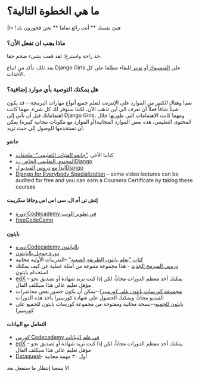 # ما هي الخطوة التالية؟

هنئ نفسك ** أنت رائع تماما ** نحن فخورون بك! <3

### ماذا يجب ان تفعل الأن؟

خذ راحة واسترخِ! لقد قمت بشيء ضخم حقا.

بعد ذلك، تأكد من اتباع Django Girls على [ الفيسبوك ](http://facebook.com/djangogirls) أو [ تويتر ](https://twitter.com/djangogirls) للبقاء مطلعا على كل الأحداث.

### هل يمكنك التوصية بأي موارد إضافية؟

نعم! وهناك *الكثير* من الموارد على الإنترنت لتعلم جميع أنواع مهارات البرمجة-- قد يكون شيئاً شاقاً فعلاً أن تعرف الى أين تذهب الآن، لكننا سنوفر لك كل شيء. مهما كانت اهتماماتك قبل أن تأتي إلى Django Girls، ومهما كانت الاهتمامات التي طورتها خلال المحتوى التعليمي، هذه بعض الموارد المجانية(أو الموارد مع مكونات مجانية كبيرة) يمكن أن تستخدمها للوصول إلى حيث تريد.

#### جانغو

- كتابنا الآخر، ["جانغو الفتيات التعليمي": ملحقات](https://tutorial-extensions.djangogirls.org/)
- [المحتوى التعليمي الخاص بDjango](https://docs.djangoproject.com/en/2.2/intro/tutorial01/)
- [ابدأ مع دروس الفيديو لDjango](http://www.gettingstartedwithdjango.com/)
- [Django for Everybody Specialization](https://www.coursera.org/specializations/django) – some video lectures can be audited for free and you can earn a Coursera Certificate by taking these courses

#### إتش تي أم ال، سي اس اس وجافا سكريبت

- [دورة Codecademy في تطوير الويب](https://www.codecademy.com/learn/paths/web-development)
- [freeCodeCamp](https://www.freecodecamp.org/)

#### بايثون

- [دورة Codecademy بالبايثون](https://www.codecademy.com/learn/learn-python)
- [دورة جوجل بالبايثون](https://developers.google.com/edu/python/)
- [كتاب "تعلم بايثون الطريقة الصعبة"](http://learnpythonthehardway.org/book/) –التدريبات الأولية مجانية
- [دروس المبرمج الجديد](http://newcoder.io/tutorials/) – هذا مجموعة متنوعة من أمثلة عملية عن كيف يمكنك استخدام بايثون
- [edX](https://www.edx.org/course?search_query=python) – يمكنك أخذ معظم الدورات مجاناً، لكن إذا كنت تريد شهادة أو تصديق نحو مؤهل تعليم عالي هذا سيكلف المال
- [مجموعة كورسات بايثون على كورسيرا](https://www.coursera.org/specializations/python)--يمكن أن يكون حضور بعض محاضرات الفيديو مجاناً، ويمكنك الحصول على شهادة كورسيرا بأخذ هذه الدورات
- [بايثون للجميع](https://www.py4e.com/)--نسخة مجانية ومفتوحة من مجموعة كورسات بايثون للجميع على كورسيرا

#### التعامل مع البيانات

- [كورس Codecademy في علم البيانات](https://www.codecademy.com/learn/paths/data-science)
- [edX](https://www.edx.org/course/?search_query=python&subject=Data%20Analysis%20%26%20Statistics) – يمكنك أخذ معظم الدورات مجاناً، لكن إذا كنت تريد شهادة أو تصديق نحو مؤهل تعليم عالي هذا سيكلف المال
- [Dataquest](https://www.dataquest.io/)- أول ٣٠ مهمة مجانية

لا يسعنا إنتظار ما ستفعل بعد!